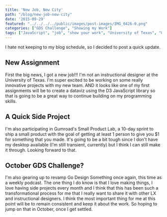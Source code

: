 ```yaml
---
title: 'New Job, New City'
path: "/blog/new-job-new-city"
date: '2015-09-29'
featured: "../../../../public/images/post-images/IMG_0426-0.png"
categories: ["GDS Challenge", "Showing my Work"]
tags: ["JavaScript", "job", "show your work", "University of Texas", "UT", "work"]
---
```


I hate not keeping to my blog schedule, so I decided to post a quick update.

## New Assignment

First the big news, I got a new job!!! I'm not an instructional designer at the University of Texas. I'm super excited to be working on some really innovative projects with my new team. AND it looks like one of my first assignments will be to create a dataviz using the D3 JavaScript library so that is going to be a great way to continue building on my programming skills.

## A Quick Side Project

I'm also participating in Gumroad's Small Product Lab, a 10-day sprint to ship a small product with the goal of getting at least 1 person to give you $1 for something that you made. It's going to be a bit tough since I don't have my desktop available (I'm still transient, currently) but I think I can still make it through. Looking forward to that.

## October GDS Challenge?

I'm also gearing up to revamp Go Design Something once again, this time as a weekly podcast. The one thing I do know is that I love making things, I love having side projects every month and I think that this has been such a transformational process for me that I really want to share it with other LX and instructional designers. I think the most important thing for me at this point will be to remain consistent and keep it about the work. So hoping to jump on that in October, once I get settled.
